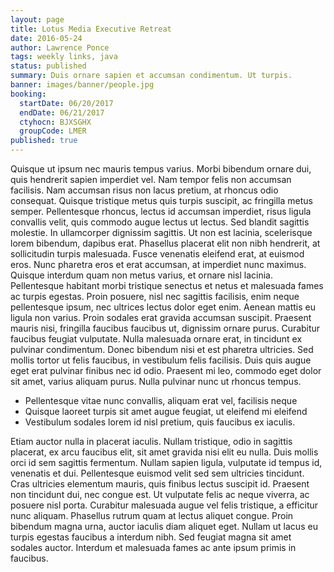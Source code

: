 ```yaml
---
layout: page
title: Lotus Media Executive Retreat
date: 2016-05-24
author: Lawrence Ponce
tags: weekly links, java
status: published
summary: Duis ornare sapien et accumsan condimentum. Ut turpis.
banner: images/banner/people.jpg
booking:
  startDate: 06/20/2017
  endDate: 06/21/2017
  ctyhocn: BJXSGHX
  groupCode: LMER
published: true
---
```

Quisque ut ipsum nec mauris tempus varius. Morbi bibendum ornare dui, quis hendrerit sapien imperdiet vel. Nam tempor felis non accumsan facilisis. Nam accumsan risus non lacus pretium, at rhoncus odio consequat. Quisque tristique metus quis turpis suscipit, ac fringilla metus semper. Pellentesque rhoncus, lectus id accumsan imperdiet, risus ligula convallis velit, quis commodo augue lectus ut lectus. Sed blandit sagittis molestie. In ullamcorper dignissim sagittis. Ut non est lacinia, scelerisque lorem bibendum, dapibus erat. Phasellus placerat elit non nibh hendrerit, at sollicitudin turpis malesuada. Fusce venenatis eleifend erat, at euismod eros. Nunc pharetra eros et erat accumsan, at imperdiet nunc maximus. Quisque interdum quam non metus varius, et ornare nisl lacinia. Pellentesque habitant morbi tristique senectus et netus et malesuada fames ac turpis egestas. Proin posuere, nisl nec sagittis facilisis, enim neque pellentesque ipsum, nec ultrices lectus dolor eget enim.
Aenean mattis eu ligula non varius. Proin sodales erat gravida accumsan suscipit. Praesent mauris nisi, fringilla faucibus faucibus ut, dignissim ornare purus. Curabitur faucibus feugiat vulputate. Nulla malesuada ornare erat, in tincidunt ex pulvinar condimentum. Donec bibendum nisi et est pharetra ultricies. Sed mollis tortor ut felis faucibus, in vestibulum felis facilisis. Duis quis augue eget erat pulvinar finibus nec id odio. Praesent mi leo, commodo eget dolor sit amet, varius aliquam purus. Nulla pulvinar nunc ut rhoncus tempus.

* Pellentesque vitae nunc convallis, aliquam erat vel, facilisis neque
* Quisque laoreet turpis sit amet augue feugiat, ut eleifend mi eleifend
* Vestibulum sodales lorem id nisl pretium, quis faucibus ex iaculis.

Etiam auctor nulla in placerat iaculis. Nullam tristique, odio in sagittis placerat, ex arcu faucibus elit, sit amet gravida nisi elit eu nulla. Duis mollis orci id sem sagittis fermentum. Nullam sapien ligula, vulputate id tempus id, venenatis et dui. Pellentesque euismod velit sed sem ultricies tincidunt. Cras ultricies elementum mauris, quis finibus lectus suscipit id. Praesent non tincidunt dui, nec congue est. Ut vulputate felis ac neque viverra, ac posuere nisl porta. Curabitur malesuada augue vel felis tristique, a efficitur nunc aliquam. Phasellus rutrum quam at lectus aliquet congue. Proin bibendum magna urna, auctor iaculis diam aliquet eget. Nullam ut lacus eu turpis egestas faucibus a interdum nibh. Sed feugiat magna sit amet sodales auctor. Interdum et malesuada fames ac ante ipsum primis in faucibus.
